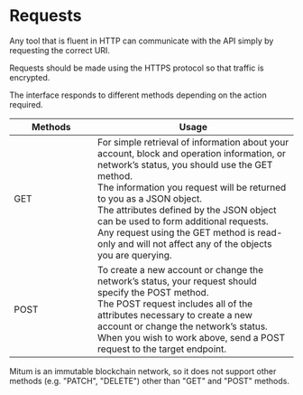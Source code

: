 # Requests

Any tool that is fluent in HTTP can communicate with the API simply by requesting the correct URI.

Requests should be made using the HTTPS protocol so that traffic is encrypted.

The interface responds to different methods depending on the action required.



<table><thead><tr><th width="132.33333333333331">Methods</th><th>Usage</th></tr></thead><tbody><tr><td>GET</td><td>For simple retrieval of information about your account, block and operation information, or network’s status, you should use the GET method.<br>The information you request will be returned to you as a JSON object.<br>The attributes defined by the JSON object can be used to form additional requests.<br>Any request using the GET method is read-only and will not affect any of the objects you are querying.</td></tr><tr><td>POST</td><td>To create a new account or change the network’s status, your request should specify the POST method.<br>The POST request includes all of the attributes necessary to create a new account or change the network’s status.<br>When you wish to work above, send a POST request to the target endpoint.</td></tr></tbody></table>

Mitum is an immutable blockchain network, so it does not support other methods (e.g. "PATCH", "DELETE") other than "GET" and "POST" methods.

